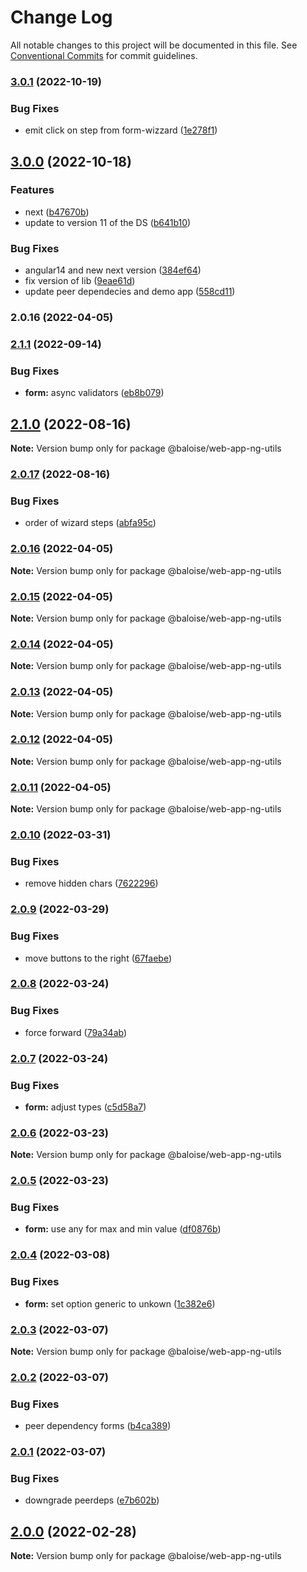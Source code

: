 # Change Log

All notable changes to this project will be documented in this file.
See [Conventional Commits](https://conventionalcommits.org) for commit guidelines.

### [3.0.1](https://github.com/baloise/web-app-ng-utils/compare/v3.0.0...v3.0.1) (2022-10-19)


### Bug Fixes

* emit click on step from form-wizzard ([1e278f1](https://github.com/baloise/web-app-ng-utils/commit/1e278f1e3c47be7f127dfff812aa5d158c8260bd))



## [3.0.0](https://github.com/baloise/web-app-ng-utils/compare/v2.1.1...v3.0.0) (2022-10-18)


### Features

* next ([b47670b](https://github.com/baloise/web-app-ng-utils/commit/b47670b081b7f387d613a1657c3603005d4b87b9))
* update to version 11 of the DS ([b641b10](https://github.com/baloise/web-app-ng-utils/commit/b641b10407dc8b3ad2ecefc0978db97b6ad00f73))


### Bug Fixes

* angular14 and new next version ([384ef64](https://github.com/baloise/web-app-ng-utils/commit/384ef645d39d994e7cce7b26b8fabaa02e6b9f32))
* fix version of lib ([9eae61d](https://github.com/baloise/web-app-ng-utils/commit/9eae61d21ac2800b5e1d9bb6c841c82e6b3e5f98))
* update peer dependecies and demo app ([558cd11](https://github.com/baloise/web-app-ng-utils/commit/558cd118b90557f201ecce54efd969fb3fb460c6))

### 2.0.16 (2022-04-05)



### [2.1.1](https://github.com/baloise/web-app-ng-utils/compare/v2.1.0...v2.1.1) (2022-09-14)


### Bug Fixes

* **form:** async validators ([eb8b079](https://github.com/baloise/web-app-ng-utils/commit/eb8b0792239a0303f0de23d76174024a4d683a4f))



## [2.1.0](https://github.com/baloise/web-app-ng-utils/compare/v2.0.17...v2.1.0) (2022-08-16)

**Note:** Version bump only for package @baloise/web-app-ng-utils





### [2.0.17](https://github.com/baloise/web-app-ng-utils/compare/v2.0.16...v2.0.17) (2022-08-16)


### Bug Fixes

* order of wizard steps ([abfa95c](https://github.com/baloise/web-app-ng-utils/commit/abfa95caf489c8a31ebbf9027b698cacc08233c2))



### [2.0.16](https://github.com/baloise/web-app-ng-utils/compare/v2.0.15...v2.0.16) (2022-04-05)

**Note:** Version bump only for package @baloise/web-app-ng-utils





### [2.0.15](https://github.com/baloise/web-app-ng-utils/compare/v2.0.14...v2.0.15) (2022-04-05)

**Note:** Version bump only for package @baloise/web-app-ng-utils





### [2.0.14](https://github.com/baloise/web-app-ng-utils/compare/v2.0.13...v2.0.14) (2022-04-05)

**Note:** Version bump only for package @baloise/web-app-ng-utils





### [2.0.13](https://github.com/baloise/web-app-ng-utils/compare/v2.0.12...v2.0.13) (2022-04-05)

**Note:** Version bump only for package @baloise/web-app-ng-utils





### [2.0.12](https://github.com/baloise/web-app-ng-utils/compare/v2.0.11...v2.0.12) (2022-04-05)

**Note:** Version bump only for package @baloise/web-app-ng-utils





### [2.0.11](https://github.com/baloise/web-app-ng-utils/compare/v2.0.10...v2.0.11) (2022-04-05)

**Note:** Version bump only for package @baloise/web-app-ng-utils





### [2.0.10](https://github.com/baloise/web-app-ng-utils/compare/v2.0.9...v2.0.10) (2022-03-31)


### Bug Fixes

* remove hidden chars ([7622296](https://github.com/baloise/web-app-ng-utils/commit/762229659b193bb2b6de908d5c8b6acdf32ed2ef))



### [2.0.9](https://github.com/baloise/web-app-ng-utils/compare/v2.0.8...v2.0.9) (2022-03-29)


### Bug Fixes

* move buttons to the right ([67faebe](https://github.com/baloise/web-app-ng-utils/commit/67faebeca11dfa3879578349454b1aa2a11426fc))



### [2.0.8](https://github.com/baloise/web-app-ng-utils/compare/v2.0.7...v2.0.8) (2022-03-24)


### Bug Fixes

* force forward ([79a34ab](https://github.com/baloise/web-app-ng-utils/commit/79a34ab7f038fc50963f2f8d17922487a1b1eb97))



### [2.0.7](https://github.com/baloise/web-app-ng-utils/compare/v2.0.6...v2.0.7) (2022-03-24)


### Bug Fixes

* **form:** adjust types ([c5d58a7](https://github.com/baloise/web-app-ng-utils/commit/c5d58a783cedd45d23fda1369080b719cc46a07a))



### [2.0.6](https://github.com/baloise/web-app-ng-utils/compare/v2.0.5...v2.0.6) (2022-03-23)

**Note:** Version bump only for package @baloise/web-app-ng-utils





### [2.0.5](https://github.com/baloise/web-app-ng-utils/compare/v2.0.4...v2.0.5) (2022-03-23)


### Bug Fixes

* **form:** use any for max and  min value ([df0876b](https://github.com/baloise/web-app-ng-utils/commit/df0876be2dec994ff35801a624bbe5b8e17eb80f))



### [2.0.4](https://github.com/baloise/web-app-ng-utils/compare/v2.0.3...v2.0.4) (2022-03-08)


### Bug Fixes

* **form:** set option generic to unkown ([1c382e6](https://github.com/baloise/web-app-ng-utils/commit/1c382e603d8dce21b97513477985ef2d01a94737))



### [2.0.3](https://github.com/baloise/web-app-ng-utils/compare/v2.0.2...v2.0.3) (2022-03-07)

**Note:** Version bump only for package @baloise/web-app-ng-utils





### [2.0.2](https://github.com/baloise/web-app-ng-utils/compare/v2.0.1...v2.0.2) (2022-03-07)


### Bug Fixes

* peer dependency forms ([b4ca389](https://github.com/baloise/web-app-ng-utils/commit/b4ca389ae0ffd1ef5a06516faea3d4d1405a08b9))



### [2.0.1](https://github.com/baloise/web-app-ng-utils/compare/v2.0.0...v2.0.1) (2022-03-07)


### Bug Fixes

* downgrade peerdeps ([e7b602b](https://github.com/baloise/web-app-ng-utils/commit/e7b602b8f18799869af8f239d0f1cc4673eafbfc))



## [2.0.0](https://github.com/baloise/web-app-ng-utils/compare/v1.3.2...v2.0.0) (2022-02-28)

**Note:** Version bump only for package @baloise/web-app-ng-utils

